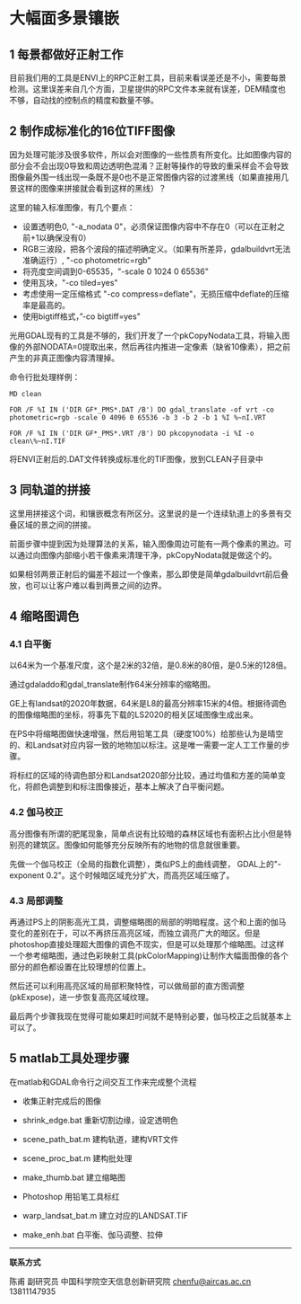 # 大幅面多景镶嵌



## 1 每景都做好正射工作

目前我们用的工具是ENVI上的RPC正射工具，目前来看误差还是不小，需要每景检测。这里误差来自几个方面，卫星提供的RPC文件本来就有误差，DEM精度也不够，自动找的控制点的精度和数量不够。



## 2 制作成标准化的16位TIFF图像

因为处理可能涉及很多软件，所以会对图像的一些性质有所变化。比如图像内容的部分会不会出现0导致和周边透明色混淆？正射等操作的导致的重采样会不会导致图像最外围一线出现一条既不是0也不是正常图像内容的过渡黑线（如果直接用几景这样的图像来拼接就会看到这样的黑线）？

这里的输入标准图像，有几个要点：

* 设置透明色0, "-a_nodata 0"，必须保证图像内容中不存在0（可以在正射之前+1以确保没有0）
* RGB三波段，把各个波段的描述明确定义。（如果有所差异，gdalbuildvrt无法准确运行）, "-co photometric=rgb"
* 将亮度空间调到0-65535，"-scale 0 1024 0 65536"
* 使用瓦块，"-co tiled=yes"
* 考虑使用一定压缩格式 "-co compress=deflate"，无损压缩中deflate的压缩率是最高的。
* 使用bigtiff格式，”-co bigtiff=yes"

光用GDAL现有的工具是不够的，我们开发了一个pkCopyNodata工具，将输入图像的外部NODATA=0提取出来，然后再往内推进一定像素（缺省10像素），把之前产生的非真正图像内容清理掉。


命令行批处理样例：

    MD clean
    
    FOR /F %I IN ('DIR GF*_PMS*.DAT /B') DO gdal_translate -of vrt -co photometric=rgb -scale 0 4096 0 65536 -b 3 -b 2 -b 1 %I %~nI.VRT
    
    FOR /F %I IN ('DIR GF*_PMS*.VRT /B') DO pkcopynodata -i %I -o clean\%~nI.TIF

将ENVI正射后的.DAT文件转换成标准化的TIF图像，放到CLEAN子目录中



## 3 同轨道的拼接

这里用拼接这个词，和镶嵌概念有所区分。这里说的是一个连续轨道上的多景有交叠区域的景之间的拼接。

前面步骤中提到因为处理算法的关系，输入图像周边可能有一两个像素的黑边。可以通过向图像内部缩小若干像素来清理干净，pkCopyNodata就是做这个的。

如果相邻两景正射后的偏差不超过一个像素，那么即使是简单gdalbuildvrt前后叠放，也可以让客户难以看到两景之间的边界。



## 4 缩略图调色



### 4.1 白平衡

以64米为一个基准尺度，这个是2米的32倍，是0.8米的80倍，是0.5米的128倍。

通过gdaladdo和gdal_translate制作64米分辨率的缩略图。

GE上有landsat的2020年数据，64米是L8的最高分辨率15米的4倍。根据待调色的图像缩略图的坐标，将事先下载的LS2020的相关区域图像生成出来。

在PS中将缩略图做快速增强，然后用铅笔工具（硬度100%）给那些认为是晴空的、和Landsat对应内容一致的地物加以标注。这是唯一需要一定人工工作量的步骤。

将标红的区域的待调色部分和Landsat2020部分比较，通过均值和方差的简单变化，将颜色调整到和标注图像接近，基本上解决了白平衡问题。



### 4.2 伽马校正

高分图像有所谓的肥尾现象，简单点说有比较暗的森林区域也有面积占比小但是特别亮的建筑区。图像如何能够充分反映所有的地物的信息就很重要。

先做一个伽马校正（全局的指数化调整），类似PS上的曲线调整， GDAL上的"-exponent 0.2"。这个时候暗区域充分扩大，而高亮区域压缩了。



### 4.3 局部调整

再通过PS上的阴影高光工具，调整缩略图的局部的明暗程度。这个和上面的伽马变化的差别在于，可以不再挤压高亮区域，而独立调亮广大的暗区。但是photoshop直接处理超大图像的调色不现实，但是可以处理那个缩略图。过这样一个参考缩略图，通过色彩映射工具(pkColorMapping)让制作大幅面图像的各个部分的颜色都设置在比较理想的位置上。

然后还可以利用高亮区域的局部积聚特性，可以做局部的直方图调整(pkExpose)，进一步恢复高亮区域纹理。

最后两个步骤我现在觉得可能如果赶时间就不是特别必要，伽马校正之后就基本上可以了。



## 5 matlab工具处理步骤

在matlab和GDAL命令行之间交互工作来完成整个流程

* 收集正射完成后的图像

* shrink_edge.bat 重新切割边缘，设定透明色 

* scene_path_bat.m 建构轨道，建构VRT文件

* scene_proc_bat.m 建构批处理

* make_thumb.bat 建立缩略图

* Photoshop 用铅笔工具标红

* warp_landsat_bat.m 建立对应的LANDSAT.TIF

* make_enh.bat 白平衡、伽马调整、拉伸 

  





---

**联系方式**

陈甫 副研究员
中国科学院空天信息创新研究院
chenfu@aircas.ac.cn
13811147935


